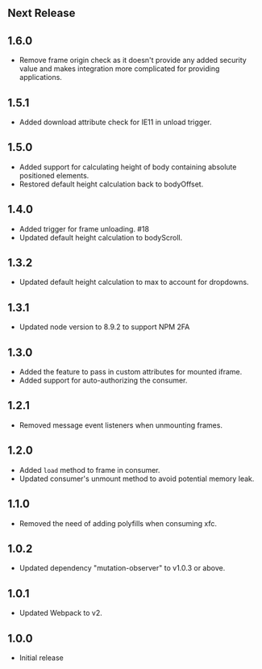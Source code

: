 Next Release
-------------


1.6.0
------
* Remove frame origin check as it doesn't provide any added security value and makes
  integration more complicated for providing applications.

1.5.1
------
* Added download attribute check for IE11 in unload trigger.

1.5.0
------
* Added support for calculating height of body containing absolute positioned elements.
* Restored default height calculation back to bodyOffset.

1.4.0
------
* Added trigger for frame unloading. #18
* Updated default height calculation to bodyScroll.

1.3.2
------
* Updated default height calculation to max to account for dropdowns.


1.3.1
------
* Updated node version to 8.9.2 to support NPM 2FA


1.3.0
------
* Added the feature to pass in custom attributes for mounted iframe.
* Added support for auto-authorizing the consumer.


1.2.1
------
* Removed message event listeners when unmounting frames.


1.2.0
------
* Added `load` method to frame in consumer.
* Updated consumer's unmount method to avoid potential memory leak.


1.1.0
------
* Removed the need of adding polyfills when consuming xfc.


1.0.2
------
* Updated dependency "mutation-observer" to v1.0.3 or above.


1.0.1
------
* Updated Webpack to v2.


1.0.0
------
* Initial release
